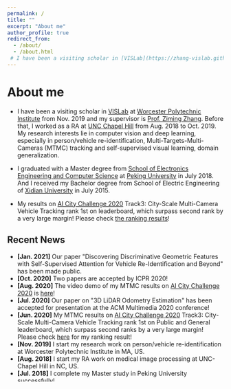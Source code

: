 ```yaml
---
permalink: /
title: ""
excerpt: "About me"
author_profile: true
redirect_from: 
  - /about/
  - /about.html
 # I have been a visiting scholar in [VISLab](https://zhang-vislab.github.io) at [Worcester Polytechnic Institute](https://www.wpi.edu) from Nov. 2019 and my supervisor is [Prof. Ziming Zhang](https://zhang-vislab.github.io/people/). Before that, I worked as a RA at [UNC Chapel Hill](https://www.unc.edu) from Aug. 2018 to Oct. 2019. My research interests lie in computer vision and deep learning, especially in person/vehicle re-identification, Multi-Targets-Multi-Cameras (MTMC) tracking and self-supervised visual learning.
---
```

# <i class="fa fa-cog fa-spin fa-fw"></i> About me #

* I have been a visiting scholar in [VISLab](https://zhang-vislab.github.io) at [Worcester Polytechnic Institute](https://www.wpi.edu) from Nov. 2019 and my supervisor is [Prof. Ziming Zhang](https://zhang-vislab.github.io/people/). Before that, I worked as a RA at [UNC Chapel Hill](https://www.unc.edu) from Aug. 2018 to Oct. 2019. My research interests lie in computer vision and deep learning, especially in person/vehicle re-identification, Multi-Targets-Multi-Cameras (MTMC) tracking and self-supervised visual learning, domain generalization.

* I graduated with a Master degree from [School of Electronics Engineering and Computer Science](https://eecs.pku.edu.cn/Home/HOME.htm) at [Peking University](http://english.pku.edu.cn) in July 2018. And I received my Bachelor degree from School of Electric Engineering of [Xidian University](https://en.xidian.edu.cn/index.htm) in July 2015. 
 
* My results on [AI City Challenge 2020](https://www.aicitychallenge.org) Track3: City-Scale Multi-Camera Vehicle Tracking rank 1st on leaderboard, which surpass second rank by a very large margin! Please check [the ranking results](https://ming1993li.github.io/images/AiCityChallenge2020_Track3.jpg)!

## <i class="fa fa-fw fa-rss "></i> Recent News ##

<ul style="width: auto; height: 300px; overflow: auto">
  <li> <b>[Jan. 2021]</b> Our paper "Discovering Discriminative Geometric Features with Self-Supervised Attention for Vehicle Re-Identification and Beyond" has been made public.</li>
 
  <li> <b>[Oct. 2020]</b> Two papers are accepted by ICPR 2020!</li>
  
  <li> <b>[Aug. 2020]</b> The video demo of my MTMC results on <a href="https://www.aicitychallenge.org">AI City Challenge 2020</a> is <a href="https://youtu.be/ZR69HMsASqc">here</a>!</li>
  
  <li> <b>[Jul. 2020]</b> Our paper on "3D LiDAR Odometry Estimation" has been accepted for presentation at the ACM Multimedia 2020 conference!</li>
  
  <li> <b>[Jun. 2020]</b> My MTMC results on <a href="https://www.aicitychallenge.org">AI City Challenge 2020</a> Track3: City-Scale Multi-Camera Vehicle Tracking rank 1st on Public and General leaderboard, which surpass second ranks by a very large margin! Please check <a href="https://ming1993li.github.io/images/AiCityChallenge2020_Track3.jpg">here</a> for my ranking result!</li>
  
  <li> <b>[Nov. 2019]</b> I start my research work on person/vehicle re-identification at Worcester Polytechnic Institute in MA, US.</li>
  
  <li> <b>[Aug. 2018]</b> I start my RA work on medical image processing at UNC-Chapel Hill in NC, US.</li>
    
  <li> <b>[Jul. 2018]</b> I complete my Master study in Peking University successfully!</li>
</ul>
